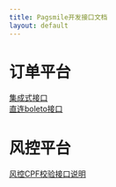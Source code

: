 ```yaml
---
title: Pagsmile开发接口文档
layout: default
---
```


# [](#server)订单平台

[集成式接口](api/CreateOrder)  
[直连boleto接口](api/DriectBoleto)

# [](#fcontrol)风控平台

[风控CPF校验接口说明](api/CheckCpfInfo)


